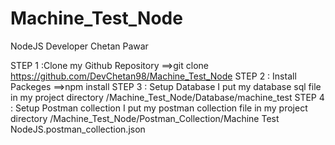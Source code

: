 # Machine_Test_Node
NodeJS Developer Chetan Pawar

STEP 1 :Clone my Github Repository ==>git clone https://github.com/DevChetan98/Machine_Test_Node
STEP 2 : Install Packeges ==>npm install 
STEP 3 : Setup Database I put my database sql file in my project directory /Machine_Test_Node/Database/machine_test
STEP 4 : Setup Postman collection I put my postman collection file in my project directory /Machine_Test_Node/Postman_Collection/Machine Test NodeJS.postman_collection.json
